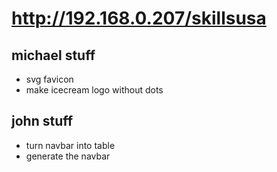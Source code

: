 # http://192.168.0.207/skillsusa

## michael stuff
- svg favicon
- make icecream logo without dots

## john stuff
- turn navbar into table
- generate the navbar